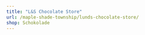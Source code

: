 ```yaml
---
title: "L&S Chocolate Store"
url: /maple-shade-township/lunds-chocolate-store/
shop: Schokolade
---
```

